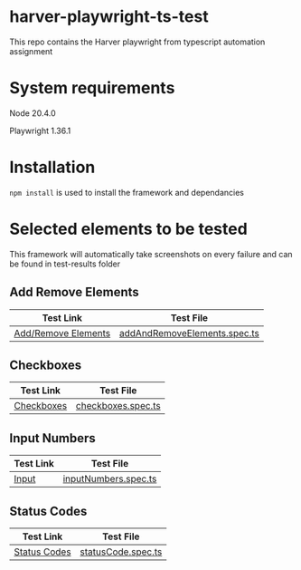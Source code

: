 # harver-playwright-ts-test
This repo contains the Harver playwright from typescript automation assignment

# System requirements
Node 20.4.0

Playwright 1.36.1

# Installation
`npm install` is used to install the framework and dependancies

# Selected elements to be tested

This framework will automatically take screenshots on every failure and can be found in test-results folder

## Add Remove Elements

| Test Link | Test File |
|-----------|-----------|
|[Add/Remove Elements](https://the-internet.herokuapp.com/add_remove_elements/) | [addAndRemoveElements.spec.ts](tests/addAndRemoveElements.spec.ts) |

## Checkboxes

| Test Link | Test File |
|-----------|-----------|
|[Checkboxes](https://the-internet.herokuapp.com/checkboxes)|[checkboxes.spec.ts](tests/checkboxes.spec.ts)

## Input Numbers

| Test Link | Test File |
|-----------|-----------|
|[Input](https://the-internet.herokuapp.com/inputs)|[inputNumbers.spec.ts](tests/inputNumbers.spec.ts)


## Status Codes

| Test Link | Test File |
|-----------|-----------|
|[Status Codes](https://the-internet.herokuapp.com/status_codes)|[statusCode.spec.ts](tests/statusCode.spec.ts)